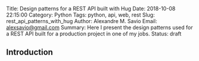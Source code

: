 Title: Design patterns for a REST API built with Hug
Date: 2018-10-08 22:15:00
Category: Python
Tags: python, api, web, rest
Slug: rest_api_patterns_with_hug
Author: Alexandre M. Savio
Email: alexsavio@gmail.com
Summary: Here I present the design patterns used for a REST API built for a production project in one of my jobs.
Status: draft

## Introduction
